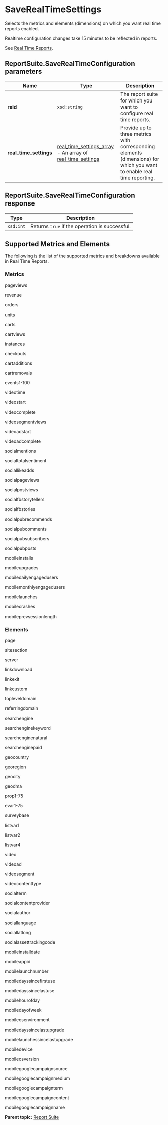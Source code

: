 # SaveRealTimeSettings

Selects the metrics and elements (dimensions) on which you want real time reports enabled.

Realtime configuration changes take 15 minutes to be reflected in reports.

See [Real Time Reports](../../../reporting-api/real_time.md).

## ReportSuite.SaveRealTimeConfiguration parameters

|Name|Type|Description|
|----|----|-----------|
| **rsid** | `xsd:string` | The report suite for which you want to configure real time reports. |
| **real_time_settings** | [real_time_settings_array](../../data_types/r_real_time_settings_array.md#) - An array of [real_time_settings](../../data_types/r_real_time_settings.md#) | Provide up to three metrics with corresponding elements (dimensions) for which you want to enable real time reporting. |

## ReportSuite.SaveRealTimeConfiguration response

|Type|Description|
|----|-----------|
| `xsd:int` |Returns `true` if the operation is successful.|

## Supported Metrics and Elements

The following is the list of the supported metrics and breakdowns available in Real Time Reports.

### Metrics

 pageviews

 revenue

 orders

 units

 carts

 cartviews

 instances

 checkouts

 cartadditions

 cartremovals

 events1-100

 videotime

 videostart

 videocomplete

 videosegmentviews

 videoadstart

 videoadcomplete

 socialmentions

 socialtotalsentiment

 sociallikeadds

 socialpageviews

 socialpostviews

 socialfbstorytellers

 socialfbstories

 socialpubrecommends

 socialpubcomments

 socialpubsubscribers

 socialpubposts

 mobileinstalls

 mobileupgrades

 mobiledailyengagedusers

 mobilemonthlyengagedusers

 mobilelaunches

 mobilecrashes

 mobileprevsessionlength

 ### Elements
 
 page

 sitesection

 server

 linkdownload

 linkexit

 linkcustom

 topleveldomain

 referringdomain

 searchengine

 searchenginekeyword

 searchenginenatural

 searchenginepaid

 geocountry

 georegion

 geocity

 geodma

 prop1-75

 evar1-75

 surveybase

 listvar1

 listvar2

 listvar4

 video

 videoad

 videosegment

 videocontenttype

 socialterm

 socialcontentprovider

 socialauthor

 sociallanguage

 sociallatlong

 socialassettrackingcode

 mobileinstalldate

 mobileappid

 mobilelaunchnumber

 mobiledayssincefirstuse

 mobiledayssincelastuse

 mobilehourofday

 mobiledayofweek

 mobileosenvironment

 mobiledayssincelastupgrade

 mobilelaunchessincelastupgrade

 mobiledevice

 mobileosversion

 mobilegooglecampaignsource

 mobilegooglecampaignmedium

 mobilegooglecampaignterm

 mobilegooglecampaigncontent

 mobilegooglecampaignname


**Parent topic:** [Report Suite](../../methods/report_suite/r_methods_reportsuite.md)


